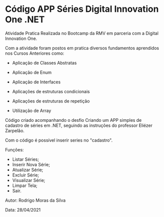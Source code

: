 # Código APP Séries Digital Innovation One .NET



Atividade Pratica Realizada no Bootcamp da RMV em parceria com a Digital Innovation One.

Com a atividade foram postos em pratica diversos fundamentos aprendidos nos Cursos Anteriores como:

- Aplicação de Classes Abstratas
- Aplicação de Enum
- Aplicação de Interfaces

- Aplicações de estruturas condicionais
- Aplicações  de estruturas de repetição
- Utilização de Array

Código criado acompanhando o desfio Criando um APP simples de cadastro de séries em .NET, seguindo as instruções do professor Eliézer Zarpelão.

Com o código é possível inserir series no "cadastro".

Funções:

- Listar Séries;
- Inserir Nova Série;
- Atualizar Série;
- Excluir Série;
- Visualizar Série;
- Limpar Tela;
- Sair.



Autor: Rodrigo Moras da Silva

Data: 28/04/2021